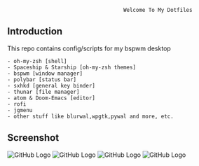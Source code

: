                                          Welcome To My Dotfiles



Introduction
------------

This repo contains config/scripts for my bspwm desktop


	- oh-my-zsh [shell]
	- Spaceship & Starship [oh-my-zsh themes]
	- bspwm [window manager]
	- polybar [status bar]
	- sxhkd [general key binder]
	- thunar [file manager]
	- atom & Doom-Emacs [editor]
	- rofi
	- jgmenu
	- other stuff like blurwal,wpgtk,pywal and more, etc.

Screenshot
----------

![GitHub Logo](https://i.imgur.com/BhHcDCa.png)
![GitHub Logo](https://i.imgur.com/caciPoU.png)
![GitHub Logo](https://i.imgur.com/QtJ9gqj.png)
![GitHub Logo](https://i.imgur.com/9Bv9Li9.png)

